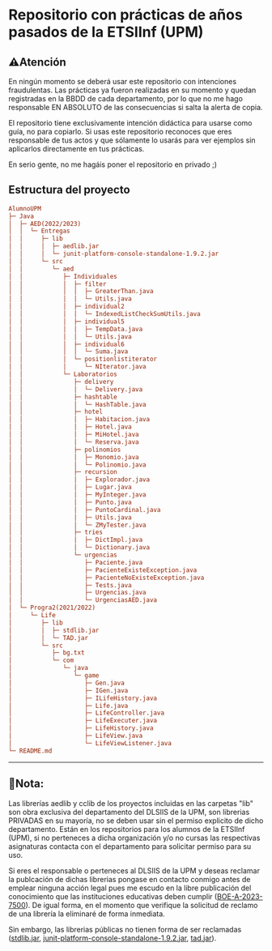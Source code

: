 # Repositorio con prácticas de años pasados de la ETSIInf (UPM)

## ⚠️Atención

En ningún momento se deberá usar este repositorio con intenciones fraudulentas. Las prácticas ya fueron realizadas en su momento y quedan registradas en la BBDD de cada departamento, por lo que no me hago responsable EN ABSOLUTO de las consecuencias si salta la alerta de copia.

El repositorio tiene exclusivamente intención didáctica para usarse como guía, no para copiarlo. Si usas este repositorio reconoces que eres responsable de tus actos y que sólamente lo usarás para ver ejemplos sin aplicarlos directamente en tus prácticas.

En serio gente, no me hagáis poner el repositorio en privado ;)

## Estructura del proyecto

```ini
AlumnoUPM
├─ Java
│  ├─ AED(2022/2023)
│  │  └─ Entregas
│  │     ├─ lib
│  │     │  ├─ aedlib.jar
│  │     │  └─ junit-platform-console-standalone-1.9.2.jar
│  │     └─ src
│  │        └─ aed
│  │           ├─ Individuales
│  │           │  ├─ filter
│  │           │  │  ├─ GreaterThan.java
│  │           │  │  └─ Utils.java
│  │           │  ├─ individual2
│  │           │  │  └─ IndexedListCheckSumUtils.java
│  │           │  ├─ individual5
│  │           │  │  ├─ TempData.java
│  │           │  │  └─ Utils.java
│  │           │  ├─ individual6
│  │           │  │  └─ Suma.java
│  │           │  └─ positionlistiterator
│  │           │     └─ NIterator.java
│  │           └─ Laboratorios
│  │              ├─ delivery
│  │              │  └─ Delivery.java
│  │              ├─ hashtable
│  │              │  └─ HashTable.java
│  │              ├─ hotel
│  │              │  ├─ Habitacion.java
│  │              │  ├─ Hotel.java
│  │              │  ├─ MiHotel.java
│  │              │  └─ Reserva.java
│  │              ├─ polinomios
│  │              │  ├─ Monomio.java
│  │              │  └─ Polinomio.java
│  │              ├─ recursion
│  │              │  ├─ Explorador.java
│  │              │  ├─ Lugar.java
│  │              │  ├─ MyInteger.java
│  │              │  ├─ Punto.java
│  │              │  ├─ PuntoCardinal.java
│  │              │  ├─ Utils.java
│  │              │  └─ ZMyTester.java
│  │              ├─ tries
│  │              │  ├─ DictImpl.java
│  │              │  └─ Dictionary.java
│  │              └─ urgencias
│  │                 ├─ Paciente.java
│  │                 ├─ PacienteExisteException.java
│  │                 ├─ PacienteNoExisteException.java
│  │                 ├─ Tests.java
│  │                 ├─ Urgencias.java
│  │                 └─ UrgenciasAED.java
│  └─ Progra2(2021/2022)
│     └─ Life
│        ├─ lib
│        │  ├─ stdlib.jar
│        │  └─ TAD.jar
│        └─ src
│           ├─ bg.txt
│           └─ com
│              └─ java
│                 └─ game
│                    ├─ Gen.java
│                    ├─ IGen.java
│                    ├─ ILifeHistory.java
│                    ├─ Life.java
│                    ├─ LifeController.java
│                    ├─ LifeExecuter.java
│                    ├─ LifeHistory.java
│                    ├─ LifeView.java
│                    └─ LifeViewListener.java
└─ README.md


```

---

## 📃Nota:

Las librerías aedlib y cclib de los proyectos incluidas en las carpetas "lib" son obra exclusiva del departamento del DLSIIS de la UPM, son librerias PRIVADAS en su mayoría, no se deben usar sin el permiso explicito de dicho departamento. Están en los repositorios para los alumnos de la ETSIInf (UPM), si no perteneces a dicha organización y/o no cursas las respectivas asignaturas contacta con el departamento para solicitar permiso para su uso.

<p>
Si eres el responsable o perteneces al DLSIIS de la UPM y deseas reclamar la publcación de dichas librerias pongase en contacto conmigo antes de emplear ninguna acción legal pues me escudo en la libre publicación del conocimiento que las instituciones educativas deben cumplir 
(<a href="https://www.boe.es/buscar/doc.php?id=BOE-A-2023-7500">BOE-A-2023-7500</a>). De igual forma, en el momento que verifique la solicitud de reclamo de una librería la eliminaré de forma inmediata.
<p>
Sin embargo, las librerias públicas no tienen forma de ser reclamadas (<a href="https://introcs.cs.princeton.edu/java/stdlib/">stdlib.jar</a>, <a href="https://repo1.maven.org/maven2/org/junit/platform/junit-platform-console-standalone/1.9.2/">junit-platform-console-standalone-1.9.2.jar</a>, <a href="https://jar-download.com/artifact-search/tad">tad.jar</a>).
